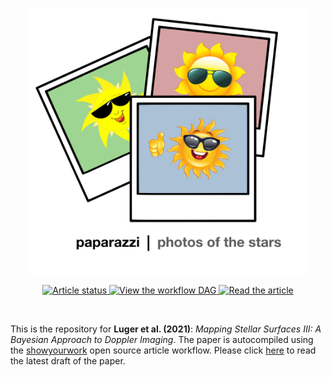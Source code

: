 <p align="center">
<a href="https://github.com/rodluger/showyourwork">
<img width = "450" src="paparazzi.png" alt="paparazzi"/>
</a>
</p>
<p align="center">
<a href="https://github.com/rodluger/paparazzi/actions/workflows/showyourwork.yml">
<img src="https://github.com/rodluger/paparazzi/actions/workflows/showyourwork.yml/badge.svg" alt="Article status"/>
</a>
<a href="https://github.com/rodluger/paparazzi/raw/main-pdf/dag.pdf">
<img src="https://img.shields.io/badge/workflow-graph-blue.svg?style=flat" alt="View the workflow DAG"/>
</a>
<a href="https://github.com/rodluger/paparazzi/raw/main-pdf/ms.pdf">
<img src="https://img.shields.io/badge/article-pdf-blue.svg?style=flat" alt="Read the article"/>
</a>
</p>
<br/>

This is the repository for **Luger et al. (2021)**: *Mapping Stellar Surfaces III: A Bayesian Approach to Doppler Imaging*. The paper is autocompiled using the [showyourwork](https://github.com/rodluger/showyourwork) open source article workflow. Please click [here](https://github.com/rodluger/paparazzi/raw/main-pdf/ms.pdf) to read the latest draft of the paper.
